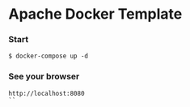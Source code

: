 # Apache Docker Template

### Start
````
$ docker-compose up -d
````

### See your browser
````
http://localhost:8080
``
